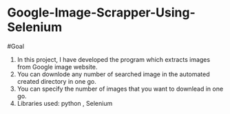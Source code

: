 # Google-Image-Scrapper-Using-Selenium

#Goal
1. In this project, I have developed the program which extracts images from Google image website. 
2. You can downlode any number of searched image in the automated created directory in one go. 
3. You can specify the number of images that you want to downlead in one go.
4. Libraries used: python , Selenium
